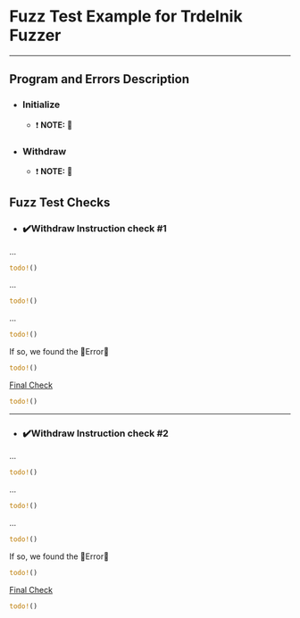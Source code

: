 # Fuzz Test Example for Trdelnik Fuzzer

---

## Program and Errors Description

- ### Initialize
    - ❗ **NOTE:** 🐛

- ### Withdraw
    - ❗ **NOTE:** 🐛


## Fuzz Test Checks
- ### ✔️Withdraw Instruction check #1
...
```rust
todo!()
```
...
```rust
todo!()
```
...
```rust
todo!()
```
If so, we found the 🚨Error🚨
```rust
todo!()
```
<u> Final Check </u>
```rust
todo!()
```

---

- ### ✔️Withdraw Instruction check #2
...
```rust
todo!()
```
...
```rust
todo!()
```
...
```rust
todo!()
```
If so, we found the 🚨Error🚨
```rust
todo!()
```
<u> Final Check </u>
```rust
todo!()
```
